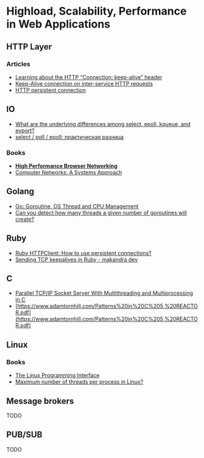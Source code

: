 # Highload, Scalability, Performance in Web Applications
## HTTP Layer
### Articles
- [Learning about the HTTP “Connection: keep-alive” header](https://blog.insightdatascience.com/learning-about-the-http-connection-keep-alive-header-7ebe0efa209d)
- [Keep-Alive connection on inter-service HTTP requests](https://medium.com/@onufrienkos/keep-alive-connection-on-inter-service-http-requests-3f2de73ffa1)
- [HTTP persistent connection](https://en.m.wikipedia.org/wiki/HTTP_persistent_connection)

## IO
- [What are the underlying differences among select, epoll, kqueue, and evport?](https://stackoverflow.com/questions/26420947/what-are-the-underlying-differences-among-select-epoll-kqueue-and-evport)
- [select / poll / epoll: практическая разница](https://habr.com/ru/company/infopulse/blog/415259/)
### Books
- **[High Performance Browser Networking](https://hpbn.co/)**
- [Computer Networks: A Systems Approach](https://book.systemsapproach.org/)
## Golang
- [Go: Goroutine, OS Thread and CPU Management](https://medium.com/a-journey-with-go/go-goroutine-os-thread-and-cpu-management-2f5a5eaf518a)
- [Can you detect how many threads a given number of goroutines will create?](http://stackoverflow.com/questions/1714136/can-you-detect-how-many-threads-a-given-number-of-goroutines-will-create)
## Ruby
- [Ruby HTTPClient: How to use persistent connections?](https://stackoverflow.com/questions/15976775/ruby-httpclient-how-to-use-persistent-connections)
- [Sending TCP keepalives in Ruby - makandra dev](https://makandracards.com/makandra/36345-sending-tcp-keepalives-in-ruby)
## C
- [Parallel TCP/IP Socket Server With Multithreading and Multiprocessing in C](https://dzone.com/articles/parallel-tcpip-socket-server-with-multi-threading)
- [https://www.adamtornhill.com/Patterns%20in%20C%205,%20REACTOR.pdf](https://www.adamtornhill.com/Patterns%20in%20C%205,%20REACTOR.pdf)
## Linux
### Books
- [The Linux Programming Interface](https://man7.org/tlpi/)
- [Maximum number of threads per process in Linux?](https://stackoverflow.com/questions/344203/maximum-number-of-threads-per-process-in-linux)
## Message brokers
TODO
## PUB/SUB
TODO

